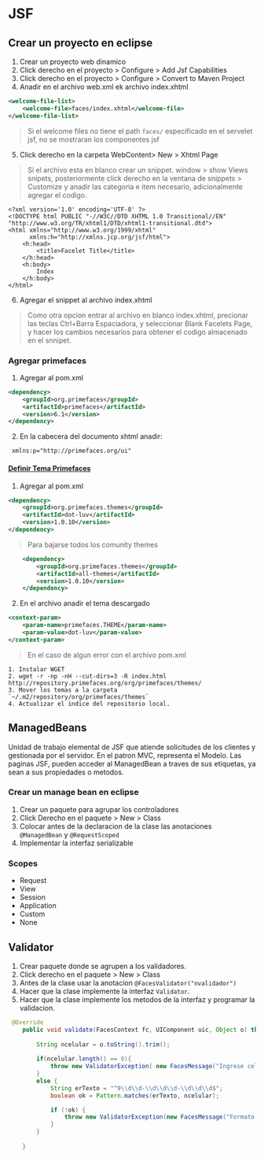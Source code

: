 # JSF

## Crear un proyecto en eclipse
1. Crear un proyecto web dinamico
2. Click derecho en el proyecto > Configure > Add Jsf Capabilities
3. Click derecho en el proyecto > Configure > Convert to Maven Project
4. Anadir en el archivo web.xml ek archivo index.xhtml
````xml
<welcome-file-list>
    <welcome-file>faces/index.xhtml</welcome-file>
</welcome-file-list>
````
> Si el welcome files no tiene el path `faces/` especificado en el servelet jsf, no se mostraran los componentes jsf
5. Click derecho en la carpeta WebContent> New > Xhtml Page

> Si el archivo esta en blanco crear un snippet. window > show Views snipets, posteriormente click derecho en la ventana de snippets > Customize y anadir las categoria e item necesario, adicionalmente agregar el codigo.
````
<?xml version='1.0' encoding='UTF-8' ?>
<!DOCTYPE html PUBLIC "-//W3C//DTD XHTML 1.0 Transitional//EN" "http://www.w3.org/TR/xhtml1/DTD/xhtml1-transitional.dtd">
<html xmlns="http://www.w3.org/1999/xhtml"
      xmlns:h="http://xmlns.jcp.org/jsf/html">
    <h:head>
        <title>Facelet Title</title>
    </h:head>
    <h:body>
        Index
    </h:body>
</html>
````
6. Agregar el snippet al archivo index.xhtml
> Como otra opcion entrar al archivo en blanco index.xhtml, precionar las teclas Ctrl+Barra Espaciadora, y seleccionar Blank Facelets Page, y hacer los cambios necesarios para obtener el codigo almacenado en el snnipet.

### Agregar primefaces 
1. Agregar al pom.xml 
````xml
<dependency>
	<groupId>org.primefaces</groupId>
	<artifactId>primefaces</artifactId>
	<version>6.1</version>
</dependency>
````
2. En la cabecera del documento xhtml anadir:
````
 xmlns:p="http://primefaces.org/ui"
````

#### [Definir Tema Primefaces](https://www.primefaces.org/themes.html)

1. Agregar al pom.xml
````xml
<dependency>  
    <groupId>org.primefaces.themes</groupId>  
    <artifactId>dot-luv</artifactId>  
    <version>1.0.10</version>  
</dependency>  
````
> Para bajarse todos los comunity themes 
	
````xml
	<dependency>  
	    <groupId>org.primefaces.themes</groupId>  
	    <artifactId>all-themes</artifactId>  
	    <version>1.0.10</version>  
	</dependency>  
````

2. En el archivo anadir el tema descargado
````xml
<context-param>  
    <param-name>primefaces.THEME</param-name>  
    <param-value>dot-luv</param-value>  
</context-param> 
````
> En el caso de algun error con el archivo pom.xml 

	1. Instalar WGET
	2. wget -r -np -nH --cut-dirs=3 -R index.html http://repository.primefaces.org/org/primefaces/themes/
	3. Mover los temas a la carpeta `~/.m2/repository/org/primefaces/themes`
	4. Actualizar el indice del repositorio local.


## ManagedBeans
Unidad de trabajo elemental de JSF que atiende solicitudes de los clientes y gestionada por el servidor. En el patron MVC, representa el Modelo.
Las paginas JSF, pueden acceder al ManagedBean a traves de sus etiquetas, ya sean a sus propiedades o metodos.

### Crear un manage bean en eclipse

1. Crear un paquete para agrupar los controladores
2. Click Derecho en el paquete  > New > Class
3. Colocar antes de la declaracion de la clase las anotaciones `@ManagedBean` y `@RequestScoped`
4. Implementar la interfaz serializable

### Scopes
* Request
* View
* Session
* Application
* Custom
* None

## Validator
1. Crear paquete donde se agrupen a los validadores.
2. Click derecho en el paquete > New > Class
3. Antes de la clase usar la anotacion `@FacesValidator("nvalidador")`
4. Hacer que la clase implemente la interfaz `Validator`.
6. Hacer que la clase implemente los metodos de la interfaz y programar la validacion.
```java
 @Override
    public void validate(FacesContext fc, UIComponent uic, Object o) throws ValidatorException {
     
        String ncelular = o.toString().trim();
        
        if(ncelular.length() == 0){
            throw new ValidatorException( new FacesMessage("Ingrese celular") );
        }
        else {
            String erTexto = "^9\\d\\d-\\d\\d\\d-\\d\\d\\d$";
            boolean ok = Pattern.matches(erTexto, ncelular);

            if (!ok) {
                throw new ValidatorException(new FacesMessage("Formato debe ser 9##-###-###"));
            }
        }
        
    }
```




